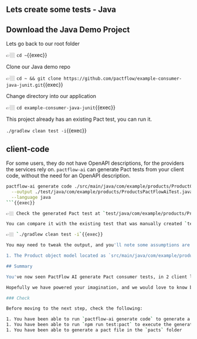 ## Lets create some tests - Java

## Download the Java Demo Project


Lets go back to our root folder

👉🏼 `cd ~`{{exec}}

Clone our Java demo repo

👉🏼 `cd ~ && git clone https://github.com/pactflow/example-consumer-java-junit.git`{{exec}}

Change directory into our application

👉🏼 `cd example-consumer-java-junit`{{exec}}

This project already has an existing Pact test, you can run it.

`./gradlew clean test -i`{{exec}}

## client-code

For some users, they do not have OpenAPI descriptions, for the providers the services rely on. `pactflow-ai` can generate Pact tests from
your client code, without the need for an OpenAPI description.

```sh
pactflow-ai generate code ./src/main/java/com/example/products/ProductClient.java \
  --output ./test/java/com/example/products/ProductsPactFlowAiTest.java \
  --language java
```{{exec}}

👉🏼 Check the generated Pact test at `test/java/com/example/products/ProductsPactFlowAiTest.java`

You can compare it with the existing test that was manually created `test/java/com/example/products/ProductsPactFlowTest.java` to compare

👉🏼 `./gradlew clean test -i`{{exec}}

You may need to tweak the output, and you'll note some assumptions are made.

1. The Product object model located as `src/main/java/com/example/products/Product.java` was not included with our client code when communicating with `pactflow-ai`. You can workaround this by inclining files before processing your tests. We will see further improvements in usage, and the context you can provide to `pactflow-ai`.

## Summary

You've now seen PactFlow AI generate Pact consumer tests, in 2 client languages. We look forward to bringing you further Pact DSL support in other languages such as Python / .NET & GoLang.

Hopefully we have powered your imagination, and we would love to know both how you get using using `pactflow-ai` today, and what you want to see in the future!

### Check

Before moving to the next step, check the following:

1. You have been able to run `pactflow-ai generate code` to generate a Pact-JVM test from client-code
1. You have been able to run `npm run test:pact` to execute the generated Pact tests
1. You have been able to generate a pact file in the `pacts` folder
